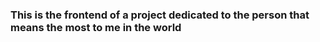 ### This is the frontend of a project dedicated to the person that means the most to me in the world